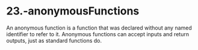 # 23.-anonymousFunctions
An anonymous function is a function that was declared without any named identifier to refer to it. Anonymous functions can accept inputs and return outputs, just as standard functions do.
